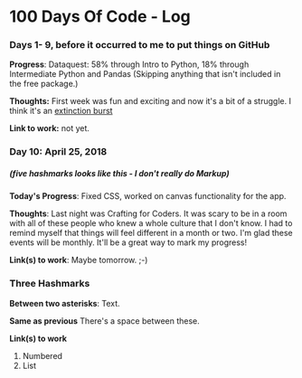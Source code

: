 # 100 Days Of Code - Log

### Days 1- 9, before it occurred to me to put things on GitHub

**Progress**: Dataquest: 58% through Intro to Python, 18% through Intermediate Python and Pandas 
(Skipping anything that isn't included in the free package.)

**Thoughts:** First week was fun and exciting and now it's a bit of a struggle. I think it's an [extinction burst](https://youarenotsosmart.com/2010/07/07/extinction-burst/)

**Link to work:** not yet.

### Day 10: April 25, 2018
##### (five hashmarks looks like this - I don't really do Markup)

**Today's Progress**: Fixed CSS, worked on canvas functionality for the app.

**Thoughts**: Last night was Crafting for Coders. It was scary to be in a room with all of these people who knew a whole culture that I don't know. I had to remind myself that things will feel different in a month or two. I'm glad these events will be monthly. It'll be a great way to mark my progress!

**Link(s) to work**: Maybe tomorrow. ;-)


### Three Hashmarks

**Between two asterisks**: Text.

**Same as previous** There's a space between these.

**Link(s) to work**
1. Numbered
2. List
